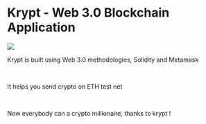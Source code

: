 <h1>Krypt - Web 3.0 Blockchain Application</h1>
<img src="https://i.imgur.com/t8IcpbN.png" />
<br>

<p> Krypt is built using Web 3.0 methodologies, Solidity and Metamask </p>
<br>
<p> It helps you send crypto on ETH test net </p>
<br>
<p> Now everybody can a crypto millionaire, thanks to krypt ! </p>
